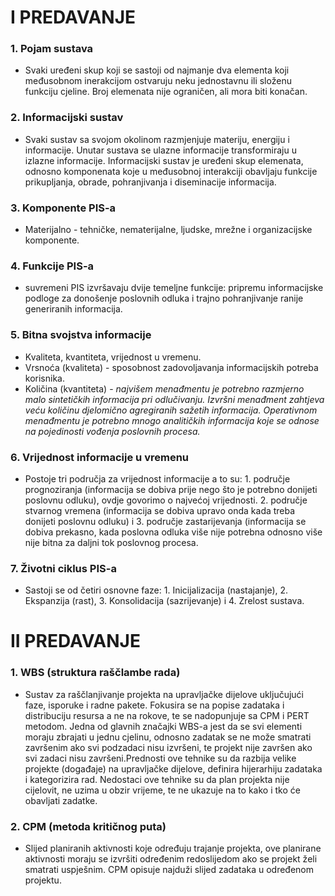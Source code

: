 # I PREDAVANJE

### 1. Pojam sustava
* Svaki uređeni skup koji se sastoji od najmanje dva elementa koji međusobnom inerakcijom ostvaruju neku jednostavnu ili složenu funkciju cjeline. Broj elemenata nije ograničen, ali mora biti konačan.
### 2. Informacijski sustav
* Svaki sustav sa svojom okolinom razmjenjuje materiju, energiju i informacije. Unutar sustava se ulazne informacije transformiraju u izlazne informacije.
Informacijski sustav je uređeni skup elemenata, odnosno komponenata koje u međusobnoj interakciji obavljaju funkcije prikupljanja, obrade, pohranjivanja i diseminacije informacija.
### 3. Komponente PIS-a
* Materijalno - tehničke, nematerijalne, ljudske, mrežne i organizacijske komponente.
### 4. Funkcije PIS-a
* suvremeni PIS izvršavaju dvije temeljne funkcije: pripremu informacijske podloge za donošenje poslovnih odluka i trajno pohranjivanje ranije generiranih informacija.
### 5. Bitna svojstva informacije
* Kvaliteta, kvantiteta, vrijednost u vremenu.
* Vrsnoća (kvaliteta) - sposobnost zadovoljavanja informacijskih potreba korisnika.
* Količina (kvantiteta) - *najvišem menađmentu je potrebno razmjerno malo sintetičkih informacija pri odlučivanju.*
                          *Izvršni menađment zahtjeva veću količinu djelomično agregiranih sažetih informacija.*
                          *Operativnom menađmentu je potrebno mnogo analitičkih informacija koje se odnose na pojedinosti vođenja poslovnih procesa.*
### 6. Vrijednost informacije u vremenu
* Postoje tri područja za vrijednost informacije a to su: 1. područje prognoziranja (informacija se dobiva prije nego što je potrebno donijeti poslovnu odluku), ovdje govorimo o najvećoj vrijednosti. 2. područje stvarnog vremena (informacija se dobiva upravo onda kada treba donijeti poslovnu odluku) i 3. područje zastarijevanja (informacija se dobiva prekasno, kada poslovna odluka više nije potrebna odnosno više nije bitna za daljni tok poslovnog procesa.
### 7. Životni ciklus PIS-a
* Sastoji se od četiri osnovne faze: 1. Inicijalizacija (nastajanje), 2. Ekspanzija (rast), 3. Konsolidacija (sazrijevanje) i 4. Zrelost sustava.

# II PREDAVANJE

### 1. WBS (struktura raščlambe rada)
* Sustav za raščlanjivanje projekta na upravljačke dijelove uključujući faze, isporuke i radne pakete. Fokusira se na popise zadataka i distribuciju resursa a ne na rokove, te se nadopunjuje sa CPM i PERT metodom. Jedna od glavnih značajki WBS-a jest da se svi elementi moraju zbrajati u jednu cjelinu, odnosno zadatak se ne može smatrati završenim ako svi podzadaci nisu izvršeni, te projekt nije završen ako svi zadaci nisu završeni.Prednosti ove tehnike su da razbija velike projekte (događaje) na upravljačke dijelove, definira hijerarhiju zadataka i kategorizira rad. Nedostaci ove tehnike su da plan projekta nije cijelovit, ne uzima u obzir vrijeme, te ne ukazuje na to kako i tko će obavljati zadatke.
### 2. CPM (metoda kritičnog puta)
* Slijed planiranih aktivnosti koje određuju trajanje projekta, ove planirane aktivnosti moraju se izvršiti određenim redoslijedom ako se projekt želi smatrati uspješnim. CPM opisuje najduži slijed zadataka u određenom projektu. 
